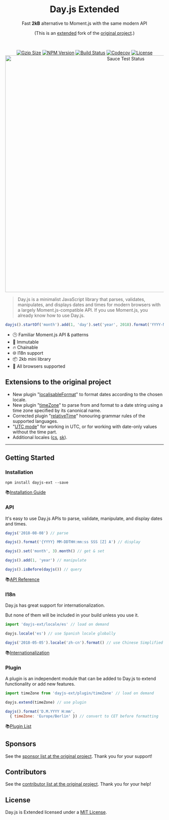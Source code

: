 <h1 align="center">Day.js Extended</h1>

<p align="center">Fast <b>2kB</b> alternative to Moment.js with the same modern API</p>
<p align="center">(This is an <a href="#extensions-to-the-original-project">extended</a> fork of the <a href="https://github.com/iamkun/dayjs">original project</a>.)</p>
<br>
<p align="center">
    <a href="https://unpkg.com/dayjs-ext/dayjs.min.js"><img
       src="http://img.badgesize.io/https://unpkg.com/dayjs-ext/dayjs.min.js?compression=gzip&style=flat-square"
       alt="Gzip Size"></a>
    <a href="https://www.npmjs.com/package/dayjs-ext"><img
       src="https://img.shields.io/npm/v/dayjs-ext.svg?style=flat-square&colorB=51C838"
       alt="NPM Version"></a>
    <a href="https://travis-ci.org/prantlf/dayjs"><img
       src="https://img.shields.io/travis/prantlf/dayjs/master.svg?style=flat-square" alt="Build Status"></a>
    <a href="https://codecov.io/gh/prantlf/dayjs"><img
       src="https://img.shields.io/codecov/c/github/prantlf/dayjs/master.svg?style=flat-square" alt="Codecov"></a>
    <a href="https://github.com/prantlf/dayjs/blob/master/LICENSE"><img
       src="https://img.shields.io/badge/license-MIT-brightgreen.svg?style=flat-square" alt="License"></a>
    <br>
    <a href="https://saucelabs.com/u/dayjs-ext"><img
       width="750"
       src="https://user-images.githubusercontent.com/17680888/40040137-8e3323a6-584b-11e8-9dba-bbe577ee8a7b.png"
       alt="Sauce Test Status"></a>
</p>

> Day.js is a minimalist JavaScript library that parses, validates, manipulates, and displays dates and times for modern browsers with a largely Moment.js-compatible API. If you use Moment.js, you already know how to use Day.js.

```js
dayjs().startOf('month').add(1, 'day').set('year', 2018).format('YYYY-MM-DD HH:mm:ss');
```

* 🕒 Familiar Moment.js API & patterns
* 💪 Immutable
* 🔥 Chainable
* 🌐 I18n support
* 📦 2kb mini library
* 👫 All browsers supported

## Extensions to the original project

* New plugin "[localisableFormat]" to format dates according to the chosen locale.
* New plugin "[timeZone]" to parse from and format to a date string using a time zone specified by its canonical name.
* Corrected plugin "[relativeTime]" honouring grammar rules of the supported languages.
* "[UTC mode]" for working in UTC, or for working with date-only values without the time part.
* Additional locales ([cs], [sk]).

---

## Getting Started

### Installation

```console
npm install dayjs-ext --save
```

📚[Installation Guide](./docs/en/Installation.md)

### API

It's easy to use Day.js APIs to parse, validate, manipulate, and display dates and times.

```javascript
dayjs('2018-08-08') // parse

dayjs().format('{YYYY} MM-DDTHH:mm:ss SSS [Z] A') // display

dayjs().set('month', 3).month() // get & set

dayjs().add(1, 'year') // manipulate

dayjs().isBefore(dayjs()) // query
```

📚[API Reference](./docs/en/API-reference.md)

### I18n

Day.js has great support for internationalization.

But none of them will be included in your build unless you use it.

```javascript
import 'dayjs-ext/locale/es' // load on demand

dayjs.locale('es') // use Spanish locale globally

dayjs('2018-05-05').locale('zh-cn').format() // use Chinese Simplified locale in a specific instance
```
📚[Internationalization](./docs/en/I18n.md)

### Plugin

A plugin is an independent module that can be added to Day.js to extend functionality or add new features.

```javascript
import timeZone from 'dayjs-ext/plugin/timeZone' // load on demand

dayjs.extend(timeZone) // use plugin

dayjs().format('D.M.YYYY H:mm',
  { timeZone: 'Europe/Berlin' }) // convert to CET before formatting
```

📚[Plugin List](./docs/en/Plugin.md)

## Sponsors

See the [sponsor list at the original project]. Thank you for your support!

## Contributors

See the [contributor list at the original project]. Thank you for your help!

## License

Day.js is Extended licensed under a [MIT  License](./LICENSE).

[original project]: https://github.com/iamkun/dayjs
[sponsor list at the original project]: https://github.com/iamkun/dayjs#sponsors
[contributor list at the original project]: https://github.com/iamkun/dayjs#sponsors
[localisableFormat]: ./docs/en/Plugin.md#localisableformat
[timeZone]: ./docs/en/Plugin.md#timezone
[relativeTime]: ./docs/en/Plugin.md#relativetime
[UTC mode]: ./docs/en/API-reference.md#utc-mode
[cs]: ./src/locale/cs.js
[sk]: ./src/locale/sk.js
